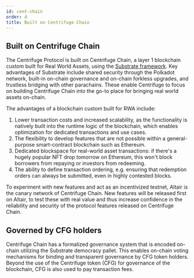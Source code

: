 ```yaml
---
id: cent-chain
order: 4
title: Built on Centrifuge Chain
---
```


## Built on Centrifuge Chain
The Centrifuge Protocol is built on Centrifuge Chain, a layer 1 blockchain custom built for Real World Assets, using the [Substrate framework](https://substrate.io/). Key advantages of Substrate include shared security through the Polkadot network, built-in on-chain governance and on-chain forkless upgrades, and trustless bridging with other parachains. These enable Centrifuge to focus on building Centrifuge Chain into the go-to place for bringing real world assets on-chain.

The advantages of a blockchain custom built for RWA include:
1. Lower transaction costs and increased scalability, as the functionality is natively built into the runtime logic of the blockchain, which enables optimization for dedicated transactions and use cases.
2. The flexibility to develop features that are not possible within a general-purpose smart-contract blockchain such as Ethereum.
3. Dedicated blockspace for real-world asset transactions: if there's a hugely popular NFT drop tomorrow on Ethereum, this won't block borrowers from repaying or investors from redeeming.
4. The ability to define transaction ordering, e.g. ensuring that redemption orders can always be submitted, even in highly contested blocks.

To experiment with new features and act as an incentivized testnet, Altair is the canary network of Centrifuge Chain. New features will be released first on Altair, to test these with real value and thus increase confidence in the reliability and security of the protocol features released on Centrifuge Chain.

## Governed by CFG holders
Centrifuge Chain has a formalized governance system that is encoded on-chain utilizing the Substrate democracy pallet. This enables on-chain voting mechanisms for binding and transparent governance by CFG token holders. Beyond the use of the Centrifuge token (CFG) for governance of the blockchain, CFG is also used to pay transaction fees.